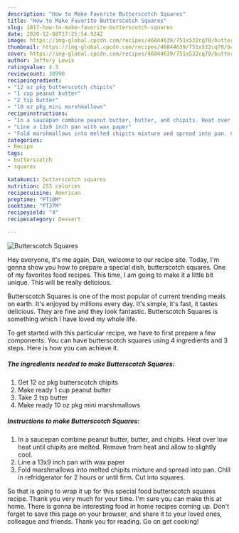 ```yaml
---
description: "How to Make Favorite Butterscotch Squares"
title: "How to Make Favorite Butterscotch Squares"
slug: 1817-how-to-make-favorite-butterscotch-squares
date: 2020-12-08T17:25:54.924Z
image: https://img-global.cpcdn.com/recipes/46844639/751x532cq70/butterscotch-squares-recipe-main-photo.jpg
thumbnail: https://img-global.cpcdn.com/recipes/46844639/751x532cq70/butterscotch-squares-recipe-main-photo.jpg
cover: https://img-global.cpcdn.com/recipes/46844639/751x532cq70/butterscotch-squares-recipe-main-photo.jpg
author: Jeffery Lewis
ratingvalue: 4.5
reviewcount: 38990
recipeingredient:
- "12 oz pkg butterscotch chipits"
- "1 cup peanut butter"
- "2 tsp butter"
- "10 oz pkg mini marshmallows"
recipeinstructions:
- "In a saucepan combine peanut butter, butter, and chipits. Heat over low heat until chipits are melted. Remove from heat and allow to slightly cool."
- "Line a 13x9 inch pan with wax paper"
- "Fold marshmallows into melted chipits mixture and spread into pan. Chill in refridgerator for 2 hours or until firm. Cut into squares."
categories:
- Recipe
tags:
- butterscotch
- squares

katakunci: butterscotch squares 
nutrition: 253 calories
recipecuisine: American
preptime: "PT10M"
cooktime: "PT37M"
recipeyield: "4"
recipecategory: Dessert

---
```



![Butterscotch Squares](https://img-global.cpcdn.com/recipes/46844639/751x532cq70/butterscotch-squares-recipe-main-photo.jpg)

Hey everyone, it's me again, Dan, welcome to our recipe site. Today, I'm gonna show you how to prepare a special dish, butterscotch squares. One of my favorites food recipes. This time, I am going to make it a little bit unique. This will be really delicious.



Butterscotch Squares is one of the most popular of current trending meals on earth. It's enjoyed by millions every day. It's simple, it's fast, it tastes delicious. They are fine and they look fantastic. Butterscotch Squares is something which I have loved my whole life.


To get started with this particular recipe, we have to first prepare a few components. You can have butterscotch squares using 4 ingredients and 3 steps. Here is how you can achieve it.

<!--inarticleads1-->

##### The ingredients needed to make Butterscotch Squares:

1. Get 12 oz pkg butterscotch chipits
1. Make ready 1 cup peanut butter
1. Take 2 tsp butter
1. Make ready 10 oz pkg mini marshmallows




<!--inarticleads2-->

##### Instructions to make Butterscotch Squares:

1. In a saucepan combine peanut butter, butter, and chipits. Heat over low heat until chipits are melted. Remove from heat and allow to slightly cool.
1. Line a 13x9 inch pan with wax paper
1. Fold marshmallows into melted chipits mixture and spread into pan. Chill in refridgerator for 2 hours or until firm. Cut into squares.




So that is going to wrap it up for this special food butterscotch squares recipe. Thank you very much for your time. I'm sure you can make this at home. There is gonna be interesting food in home recipes coming up. Don't forget to save this page on your browser, and share it to your loved ones, colleague and friends. Thank you for reading. Go on get cooking!
